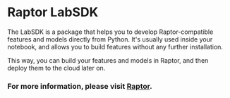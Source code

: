 # Raptor LabSDK

The LabSDK is a package that helps you to develop Raptor-compatible features and models directly from Python.
It's usually used inside your notebook, and allows you to build features without any further installation.

This way, you can build your features and models in Raptor, and then deploy them to the cloud later on.

### For more information, please visit [Raptor](https://raptor.ml/).
